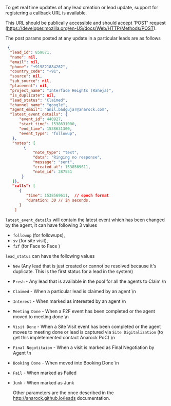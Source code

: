 To get real time updates of any lead creation or lead update, support for registering a callback URL is available. 

This URL should be publically accessible and should accept 'POST' request (https://developer.mozilla.org/en-US/docs/Web/HTTP/Methods/POST).

The post params posted at any update in a particular leads are as follows 

```json
 {
  "lead_id": 859071,
  "name": nil,
  "email": nil,
  "phone": "+919821884262",
  "country_code": "+91",
  "source": nil,
  "sub_source": nil,
  "placement": nil,
  "project_name": "Interface Heights (Raheja)",
  "is_duplicate": nil,
  "lead_status": "Claimed",
  "channel_name": "google",
  "agent_email": "anil.badgujar@anarock.com",
  "latest_event_details": {
      "event_id": 440927,
      "start_time": 1538631000,
      "end_time": 1538631300,
      "event_type": "followup",
   },
   "notes": [
        {
            "note_type": "text",
            "data": "Ringing no response",
            "message": "sent",
            "created_at": 1538569611,
            "note_id": 287551
       }   
   ]},
   "calls": [
      {
         "time": 1538569611,  // epoch format 
         "duration: 30 // in seconds,
      }
    ]
```

```latest_event_details``` will contain the latest event which has been changed by the agent, it can have following 3 values 
- ```followup``` (for followups),
- ```sv``` (for site visit),
- ```f2f``` (for Face to Face )


```lead_status``` can have the following values 
- `New` (Any lead that is just created or cannot be resolved because it's duplicate. This is the first status for a lead in the system)
- `Fresh` - Any lead that is available in the pool for all the agents to Claim \n
- `Claimed` - When a particular lead is claimed by an agent \n
- `Interest` - When marked as interested by an agent \n
- `Meeting Done` - When a F2F event has been completed  or the agent moved to meeting done \n
- `Visit Done` - When a Site Visit event has been completed or the agent moves to meeting done or lead is captured via `Site Digitalization` (to get this impletemented contact Anarock PoC) \n
- `Final Negotitaion` - When a visit is marked as Final Negotiation by Agent \n
- `Booking Done` - When moved into Booking Done \n
- `Fail` - When marked as Failed
- `Junk` - When marked as Junk 
      
  
  Other parameters are the once described in the http://anarock.github.io/leads documentation.
  

